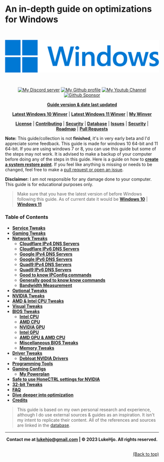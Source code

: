 # **An in-depth guide on optimizations for Windows**

<div align="center">
	<br />
	<p>
		<a href="#"><img src="./assets/Windows/win.png" width="540" alt="Windows Logo" /></a>
	</p>
	<br />
	<p>
		<a href="https://discord.gg/ndjNzKCmff"><img src="https://img.shields.io/badge/discord-join-blue?style=flat-square&logo=discord" alt="My Discord server" /></a>
		<a href="https://github.com/luke-beep"><img src="https://img.shields.io/badge/github-view-blue?style=flat-square&logo=github" alt="My Github profile" /></a>
        <a href="https://www.youtube.com/channel/UC_-YAH9OBLVVWom_wV4HHxw"><img src="https://img.shields.io/badge/youtube-view-blue?style=flat-square&logo=youtube" alt="My Youtub Channel"></a>
		<a href="https://github.com/sponsors/luke-beep"><img src="https://img.shields.io/github/sponsors/luke-beep?style=flat-square" alt="Github Sponsor"/></a>
</div>





<div align="center">

[**Guide version & date last updated**](/docs/VERSION.md) 

 [**Latest Windows 10 Winver**](https://learn.microsoft.com/en-us/windows/release-health/release-information) | [**Latest Windows 11 Winver**](https://learn.microsoft.com/en-us/windows/release-health/windows11-release-information) | [**My Winver**](/docs/WINVER.md)

 [**License**](/LICENSE) | [**Contributing**](.github/CONTRIBUTING.md) | [**Security**](.github/SECURITY.md) | [**Database**](/docs/DATABASE.md) | [**Issues**](https://github.com/luke-beep/guide-to-optimizing-windows/issues) | [**Security**](.github/SECURITY.md) | [**Roadmap**](https://github.com/users/luke-beep/projects/2) | [**Pull Requests**](.github/PULL_REQUEST_TEMPLATE.md)

</div>

**Note:** This guide/collection is not **finished**, it's in very early beta and I'd appreciate some feedback. This guide is made for windows 10 64-bit and 11 64-bit. If you are using windows 7 or 8, you can use this guide but some of the steps may not work. It is advised to make a backup of your computer before doing any of the steps in this guide. Here is a guide on how to **[create a system restore point](https://support.microsoft.com/en-us/windows/create-a-system-restore-point-77e02e2a-3298-c869-9974-ef5658ea3be9)**. If you feel like anything is missing or needs to be changed, feel free to make a [pull request or open an issue](/SECURITY.md#reporting-a-vulnerability).

**Disclaimer:** I am not responsible for any damage done to your computer. This guide is for educational purposes only.

> Make sure that you have the latest version of before Windows following this guide. As of current date it would be [**Windows 10**](https://learn.microsoft.com/en-us/windows/release-health/release-information) | [**Windows 11**](https://learn.microsoft.com/en-us/windows/release-health/windows11-release-information)




### **Table of Contents**

- [**Service Tweaks**](/docs/SERVICE-TWEAKS.md)
- [**Gaming Tweaks**](/docs/GAMING-TWEAKS.md)
- [**Network Tweaks**](/docs/NETWORK.md)
	- [**Cloudflare IPv4 DNS Servers**](/docs/NETWORK.md#cloudflare-ipv4-dns-servers)
	- [**Cloudflare IPv6 DNS Servers**](/docs/NETWORK.md#cloudflare-ipv6-dns-servers)
	- [**Google IPv4 DNS Servers**](/docs/NETWORK.md#google-ipv4-dns-servers)
	- [**Google IPv6 DNS Servers**](/docs/NETWORK.md#google-ipv6-dns-servers)
	- [**Quad9 IPv4 DNS Servers**](/docs/NETWORK.md#quad9-ipv4-dns-servers)
	- [**Quad9 IPv6 DNS Servers**](/docs/NETWORK.md#quad9-ipv6-dns-servers)
	- [**Good to know IPConfig commands**](/docs/NETWORK.md#good-to-know-ipconfig-commands)
	- [**Generally good to know know commands**](/docs/NETWORK.md#generally-good-to-know-commands)
	- [**Bandwidth Measurement**](/docs/NETWORK.md#bandwidth-measurement)
- [**Optional Tweaks**](/docs/OPTIONAL-TWEAKS.md)
- [**NVIDIA Tweaks**](/docs/NVIDIA-TWEAKS.md)
- [**AMD & Intel CPU Tweaks**](/docs/AMD-INTEL.md)
- [**Visual Tweaks**](/docs/VISUAL.md)
- [**BIOS Tweaks**](/docs/BIOS.md)
    - [**Intel CPU**](/docs/BIOS.md#for-those-who-are-using-an-intel-cpu-you-can-disable-the-following)
	- [**AMD CPU**](/docs/BIOS.md#for-those-who-are-using-a-amd-cpu-you-can-disable-the-following)
	- [**NVIDIA GPU**](/docs/BIOS.md#for-those-who-are-using-an-nvidia-gpu-you-can-do-the-following)
	- [**Intel GPU**](/docs/BIOS.md#for-those-who-are-using-an-intel-gpu-you-can-do-the-following)
	- [**AMD GPU & AMD CPU**](/docs/BIOS.md#for-those-who-are-using-an-amd-gpu--an-amd-cpu-you-can-do-the-following)
	- [**Miscellaneous BIOS Tweaks**](/docs/BIOS.md#miscellaneous-bios-tweaks)
	- [**Memory Tweaks**](/docs/BIOS.md#memory-tweaks)
- [**Driver Tweaks**](/docs/DRIVER-TWEAKS.md)
	- [**Debloat NVIDIA Drivers**](/docs/DRIVER-TWEAKS.md#debloat-nvidia-drivers)
- [**Programming Tools**](/docs/PROGRAMMING-TOOLS.md)
- [**Gaming Configs**](/docs/CONFIGURATIONS.md)
	- [**My Powerplan**](/docs/CONFIGURATIONS.md#my-powerplan)
- [**Safe to use HoneCTRL settings for NVIDIA**](/docs/HONE.md)
- [**32-bit Tweaks**](/docs/32BIT.md)
- [**FAQ**](/docs/FAQ.md)
- [**Dive deeper into optimization**](/docs/DATABASE.md)
- [**Credits**](/docs/DATABASE.md)

> This guide is based on my own personal research and experience, although I do use external sources & guides as an inspiration. It isn't my intent to replicate their content. All of the references and sources are linked in the [database](/docs/DATABASE.md). 

---


**<div align="center" id="footer"> Contact me at lukehjo@gmail.com | © 2023 LukeHjo. All rights reserved. <div>**
<br>

<div align="right"><a href="#">(Back to top)</a></div>
